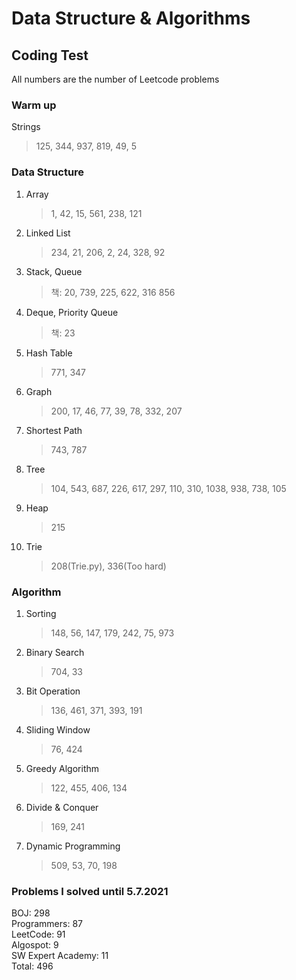 # Data Structure & Algorithms

## Coding Test

All numbers are the number of Leetcode problems

### Warm up

Strings

> 125, 344, 937, 819, 49, 5

### Data Structure

1. Array
   > 1, 42, 15, 561, 238, 121
2. Linked List
   > 234, 21, 206, 2, 24, 328, 92
3. Stack, Queue
   > 책: 20, 739, 225, 622, 316
   > 856
4. Deque, Priority Queue
   > 책: 23
5. Hash Table
   > 771, 347
6. Graph
   > 200, 17, 46, 77, 39, 78, 332, 207
7. Shortest Path
   > 743, 787
8. Tree
   > 104, 543, 687, 226, 617, 297, 110, 310, 1038, 938, 738, 105
9. Heap
   > 215
10. Trie
    > 208(Trie.py), 336(Too hard)

### Algorithm

1. Sorting
   > 148, 56, 147, 179, 242, 75, 973
2. Binary Search
   > 704, 33
3. Bit Operation
   > 136, 461, 371, 393, 191
4. Sliding Window
   > 76, 424
5. Greedy Algorithm
   > 122, 455, 406, 134
6. Divide & Conquer
   > 169, 241
7. Dynamic Programming
   > 509, 53, 70, 198


### Problems I solved until 5.7.2021

BOJ: 298  
Programmers: 87  
LeetCode: 91  
Algospot: 9  
SW Expert Academy: 11  
Total: 496
